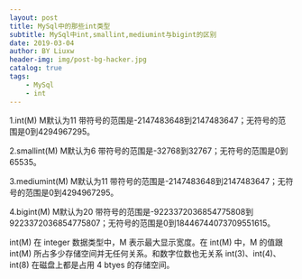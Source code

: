 ```yaml
---
layout: post
title: MySql中的那些int类型
subtitle: MySql中int,smallint,mediumint与bigint的区别
date: 2019-03-04
author: BY Liuxw 
header-img: img/post-bg-hacker.jpg
catalog: true
tags:
    - MySql
    - int  
---
```


1.int(M) M默认为11
带符号的范围是-2147483648到2147483647；无符号的范围是0到4294967295。

2.smallint(M) M默认为6
带符号的范围是-32768到32767；无符号的范围是0到65535。

3.mediumint(M) M默认为11
带符号的范围是-2147483648到2147483647；无符号的范围是0到4294967295。

4.bigint(M) M默认为20
带符号的范围是-9223372036854775808到9223372036854775807；无符号的范围是0到18446744073709551615。

int(M) 在 integer 数据类型中，M 表示最大显示宽度。在 int(M) 中，M 的值跟 int(M) 所占多少存储空间并无任何关系。和数字位数也无关系 int(3)、int(4)、int(8) 在磁盘上都是占用 4 btyes 的存储空间。
